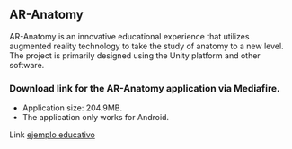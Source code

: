 ## AR-Anatomy

AR-Anatomy is an innovative educational experience that utilizes augmented reality technology to take the study of anatomy to a new level. The project is primarily designed using the Unity platform and other software.

### Download link for the AR-Anatomy application via Mediafire.

- Application size: 204.9MB.
- The application only works for Android.

Link [ejemplo educativo](https://www.mediafire.com/file/x9jl133zs8odnj3/AR-Anatomy.apk/file) 
